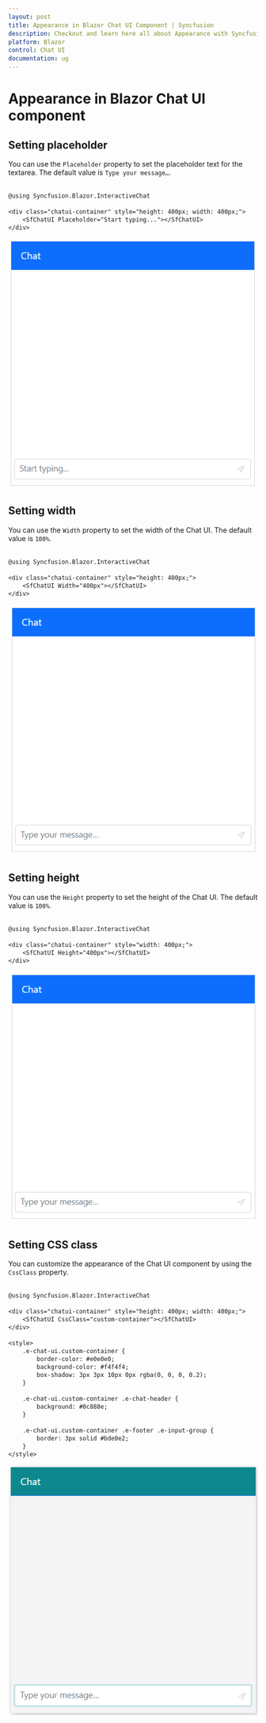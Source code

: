 ```yaml
---
layout: post
title: Appearance in Blazor Chat UI Component | Syncfusion
description: Checkout and learn here all about Appearance with Syncfusion Blazor Chat UI component in Blazor Server App and Blazor WebAssembly App.
platform: Blazor
control: Chat UI
documentation: ug
---
```


# Appearance in Blazor Chat UI component

## Setting placeholder

You can use the `Placeholder` property to set the placeholder text for the textarea. The default value is `Type your message…`.

```cshtml

@using Syncfusion.Blazor.InteractiveChat

<div class="chatui-container" style="height: 400px; width: 400px;">
    <SfChatUI Placeholder="Start typing..."></SfChatUI>
</div>

```

![Blazor Chat UI Placeholder](./images/placeholder.png)

## Setting width

You can use the `Width` property to set the width of the Chat UI. The default value is `100%`.

```cshtml

@using Syncfusion.Blazor.InteractiveChat

<div class="chatui-container" style="height: 400px;">
    <SfChatUI Width="400px"></SfChatUI>
</div>

```

![Blazor Chat UI Width](./images/width.png)

## Setting height

You can use the `Height` property to set the height of the Chat UI. The default value is `100%`.

```cshtml

@using Syncfusion.Blazor.InteractiveChat

<div class="chatui-container" style="width: 400px;">
    <SfChatUI Height="400px"></SfChatUI>
</div>

```

![Blazor Chat UI Height](./images/width.png)

## Setting CSS class

You can customize the appearance of the Chat UI component by using the `CssClass` property.

```cshtml

@using Syncfusion.Blazor.InteractiveChat

<div class="chatui-container" style="height: 400px; width: 400px;">
    <SfChatUI CssClass="custom-container"></SfChatUI>
</div>

<style>
    .e-chat-ui.custom-container {
        border-color: #e0e0e0;
        background-color: #f4f4f4;
        box-shadow: 3px 3px 10px 0px rgba(0, 0, 0, 0.2);
    }

    .e-chat-ui.custom-container .e-chat-header {
        background: #0c888e;
    }

    .e-chat-ui.custom-container .e-footer .e-input-group {
        border: 3px solid #bde0e2;
    }
</style>

```

![Blazor Chat UI CssClass](./images/cssclass.png)
